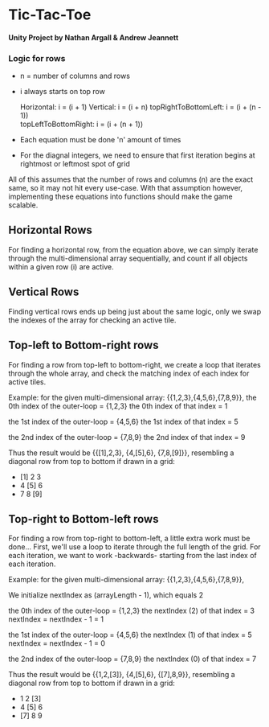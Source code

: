 # Tic-Tac-Toe
#### Unity Project by Nathan Argall & Andrew Jeannett

### Logic for rows
- n = number of columns and rows
- i always starts on top row

   Horizontal: i = (i + 1)
   Vertical: i = (i + n)
   topRightToBottomLeft: i = (i + (n - 1))  
   topLeftToBottomRight: i = (i + (n + 1))

- Each equation must be done 'n' amount of times 
- For the diagnal integers, we need to ensure that first iteration begins at rightmost or leftmost spot of grid

All of this assumes that the number of rows and columns (n) are the exact same, so it may not hit every use-case. 
With that assumption however, implementing these equations into functions should make the game scalable.

## Horizontal Rows
For finding a horizontal row, from the equation above, we can 
simply iterate through the multi-dimensional array sequentially, 
and count if all objects within a given row (i) are active.

## Vertical Rows
Finding vertical rows ends up being just about the same logic, 
only we swap the indexes of the array for checking an active tile.

## Top-left to Bottom-right rows
For finding a row from top-left to bottom-right, we create a loop 
that iterates through the whole array, and check the matching index of each index
for active tiles.
    
Example: for the given multi-dimensional array: {{1,2,3},{4,5,6},{7,8,9}}, 
the 0th index of the outer-loop = {1,2,3}
the 0th index of that index = 1

the 1st index of the outer-loop = {4,5,6}
the 1st index of that index = 5

the 2nd index of the outer-loop = {7,8,9}
the 2nd index of that index = 9 

Thus the result would be {{[1],2,3}, {4,[5],6}, {7,8,[9]}}, 
resembling a diagonal row from top to bottom if drawn in a grid:

- [1] 2 3
- 4 [5] 6
- 7 8 [9]

## Top-right to Bottom-left rows
For finding a row from top-right to bottom-left, a little extra work must be done...
First, we'll use a loop to iterate through the full length of the grid.
For each iteration, we want to work -backwards- starting from the last index of each iteration.
    
Example: for the given multi-dimensional array: {{1,2,3},{4,5,6},{7,8,9}}, 
    
We initialize nextIndex as (arrayLength - 1), which equals 2
    
the 0th index of the outer-loop = {1,2,3}
the nextIndex (2) of that index = 3
nextIndex = nextIndex - 1 = 1

the 1st index of the outer-loop = {4,5,6}
the nextIndex (1) of that index = 5
nextIndex = nextIndex - 1 = 0

the 2nd index of the outer-loop = {7,8,9}
the nextIndex (0) of that index = 7

Thus the result would be {{1,2,[3]}, {4,[5],6}, {[7],8,9}}, 
resembling a diagonal row from top to bottom if drawn in a grid:

- 1 2 [3]
- 4 [5] 6
- [7] 8 9
